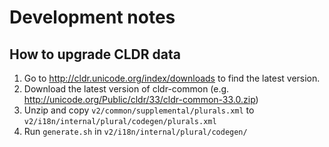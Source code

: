 # Development notes

## How to upgrade CLDR data

1.  Go to http://cldr.unicode.org/index/downloads to find the latest version.
1.  Download the latest version of cldr-common (e.g. http://unicode.org/Public/cldr/33/cldr-common-33.0.zip)
1.  Unzip and copy `v2/common/supplemental/plurals.xml` to `v2/i18n/internal/plural/codegen/plurals.xml`
1.  Run `generate.sh` in `v2/i18n/internal/plural/codegen/`
